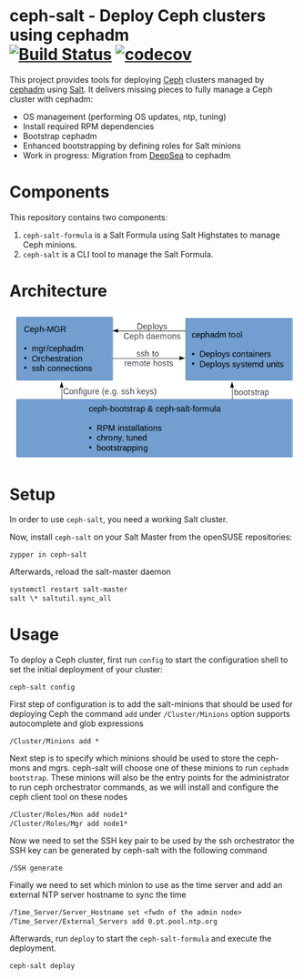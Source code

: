 # ceph-salt - Deploy Ceph clusters using cephadm<br/> [![Build Status](https://travis-ci.com/ceph/ceph-salt.svg?branch=master)](https://travis-ci.com/ceph/ceph-salt) [![codecov](https://codecov.io/gh/ceph/ceph-salt/branch/master/graph/badge.svg)](https://codecov.io/gh/ceph/ceph-salt)

This project provides tools for deploying [Ceph][ceph] clusters managed by
[cephadm][cephadm] using [Salt][salt]. It delivers missing pieces to fully
manage a Ceph cluster with cephadm:

- OS management (performing OS updates, ntp, tuning)
- Install required RPM dependencies
- Bootstrap cephadm
- Enhanced bootstrapping by defining roles for Salt minions
- Work in progress: Migration from [DeepSea][deepsea] to cephadm

# Components

This repository contains two components:

1. `ceph-salt-formula` is a Salt Formula using Salt Highstates to manage Ceph
   minions.
2. `ceph-salt` is a CLI tool to manage the Salt Formula.

# Architecture

![](_images/architecture.png)

# Setup

In order to use `ceph-salt`, you need a working Salt cluster.

Now, install `ceph-salt` on your Salt Master from the openSUSE
repositories:

```
zypper in ceph-salt
```

Afterwards, reload the salt-master daemon

```
systemctl restart salt-master
salt \* saltutil.sync_all
```

# Usage

To deploy a Ceph cluster, first run `config` to start the configuration shell to
set the initial deployment of your cluster:

```
ceph-salt config
```

First step of configuration is to add the salt-minions that should be used for
deploying Ceph the command `add` under `/Cluster/Minions` option supports
autocomplete and glob expressions

```
/Cluster/Minions add *
```

Next step is to specify which minions should be used to store the ceph-mons and
mgrs. ceph-salt will choose one of these minions to run
`cephadm bootstrap`. These minions will also be the entry points for the
administrator to run ceph orchestrator commands, as we will install and
configure the ceph client tool on these nodes

```
/Cluster/Roles/Mon add node1*
/Cluster/Roles/Mgr add node1*
```

Now we need to set the SSH key pair to be used by the ssh orchestrator the SSH
key can be generated by ceph-salt with the following command

```
/SSH generate
```

Finally we need to set which minion to use as the time server and add an
external NTP server hostname to sync the time

```
/Time_Server/Server_Hostname set <fwdn of the admin node>
/Time_Server/External_Servers add 0.pt.pool.ntp.org
```

Afterwards, run `deploy` to start the `ceph-salt-formula` and execute the
deployment.

```
ceph-salt deploy
```

[ceph]: https://ceph.io/
[salt]: https://www.saltstack.com/
[cephadm]: https://docs.ceph.com/docs/master/mgr/cephadm/
[deepsea]: https://github.com/SUSE/DeepSea
